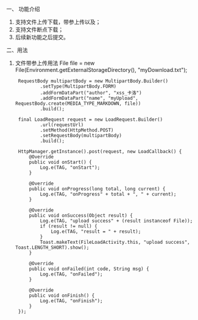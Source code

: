 一、 功能介绍
1. 支持文件上传下载，带参上传以及；
2. 支持文件断点下载；
3. 后续新功能之后提交。

二、用法

1. 文件带参上传用法
    File file = new File(Environment.getExternalStorageDirectory(), "myDownload.txt");

        RequestBody multipartBody = new MultipartBody.Builder()
                .setType(MultipartBody.FORM)
                .addFormDataPart("author", "xss_卡洛")
                .addFormDataPart("name", "myUpload", RequestBody.create(MEDIA_TYPE_MARKDOWN, file))
                .build();

        final LoadRequest request = new LoadRequest.Builder()
                .url(requestUrl)
                .setMethod(HttpMethod.POST)
                .setRequestBody(multipartBody)
                .build();

        HttpManager.getInstance().post(request, new LoadCallback() {
            @Override
            public void onStart() {
                Log.e(TAG, "onStart");
            }

            @Override
            public void onProgress(long total, long current) {
                Log.e(TAG, "onProgress" + total + ", " + current);
            }

            @Override
            public void onSuccess(Object result) {
                Log.e(TAG, "upload success" + (result instanceof File));
                if (result != null) {
                    Log.e(TAG, "result = " + result);
                }
                Toast.makeText(FileLoadActivity.this, "upload success", Toast.LENGTH_SHORT).show();
            }

            @Override
            public void onFailed(int code, String msg) {
                Log.e(TAG, "onFailed");
            }

            @Override
            public void onFinish() {
                Log.e(TAG, "onFinish");
            }
        });
